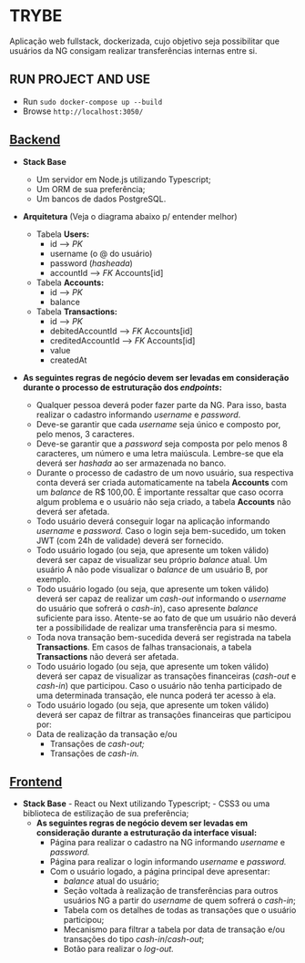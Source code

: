 # TRYBE

Aplicação web fullstack, dockerizada, cujo objetivo seja possibilitar que usuários da NG consigam realizar transferências internas entre si.


## RUN PROJECT AND USE

- Run `sudo docker-compose up --build`
- Browse `http://localhost:3050/`

## <a href="https://github.com/PedroMiguel7/NG-CASH/tree/main/service">Backend</a>

  - **Stack Base**
    - Um servidor em Node.js utilizando Typescript;
    - Um ORM de sua preferência;
    - Um bancos de dados PostgreSQL.
  - **Arquitetura** (Veja o diagrama abaixo p/ entender melhor)

    - Tabela **Users:**
      - id —> _PK_
      - username (o @ do usuário)
      - password (_hasheada_)
      - accountId —> _FK_ Accounts[id]
    - Tabela **Accounts:**
      - id —> _PK_
      - balance
    - Tabela **Transactions:**
      - id —> _PK_
      - debitedAccountId —> _FK_ Accounts[id]
      - creditedAccountId —> _FK_ Accounts[id]
      - value
      - createdAt

  - **As seguintes regras de negócio devem ser levadas em consideração durante o processo de estruturação dos _endpoints_:**
    - Qualquer pessoa deverá poder fazer parte da NG. Para isso, basta realizar o cadastro informando _username_ e _password_.
    - Deve-se garantir que cada _username_ seja único e composto por, pelo menos, 3 caracteres.
    - Deve-se garantir que a _password_ seja composta por pelo menos 8 caracteres, um número e uma letra maiúscula. Lembre-se que ela deverá ser _hashada_ ao ser armazenada no banco.
    - Durante o processo de cadastro de um novo usuário, sua respectiva conta deverá ser criada automaticamente na tabela **Accounts** com um _balance_ de R$ 100,00. É importante ressaltar que caso ocorra algum problema e o usuário não seja criado, a tabela **Accounts** não deverá ser afetada.
    - Todo usuário deverá conseguir logar na aplicação informando _username_ e _password._ Caso o login seja bem-sucedido, um token JWT (com 24h de validade) deverá ser fornecido.
    - Todo usuário logado (ou seja, que apresente um token válido) deverá ser capaz de visualizar seu próprio _balance_ atual. Um usuário A não pode visualizar o _balance_ de um usuário B, por exemplo.
    - Todo usuário logado (ou seja, que apresente um token válido) deverá ser capaz de realizar um _cash-out_ informando o _username_ do usuário que sofrerá o _cash-in_), caso apresente _balance_ suficiente para isso. Atente-se ao fato de que um usuário não deverá ter a possibilidade de realizar uma transferência para si mesmo.
    - Toda nova transação bem-sucedida deverá ser registrada na tabela **Transactions**. Em casos de falhas transacionais, a tabela **Transactions** não deverá ser afetada.
    - Todo usuário logado (ou seja, que apresente um token válido) deverá ser capaz de visualizar as transações financeiras (_cash-out_ e _cash-in_) que participou. Caso o usuário não tenha participado de uma determinada transação, ele nunca poderá ter acesso à ela.
    - Todo usuário logado (ou seja, que apresente um token válido) deverá ser capaz de filtrar as transações financeiras que participou por:
    - Data de realização da transação e/ou
      - Transações de _cash-out;_
      - Transações de _cash-in._

## <a href="https://github.com/PedroMiguel7/NG-CASH/tree/main/ui">Frontend</a>

- **Stack Base** - React ou Next utilizando Typescript; - CSS3 ou uma biblioteca de estilização de sua preferência;
  - **As seguintes regras de negócio devem ser levadas em consideração durante a estruturação da interface visual:**
    - Página para realizar o cadastro na NG informando _username_ e _password._
    - Página para realizar o login informando _username_ e _password._
    - Com o usuário logado, a página principal deve apresentar:
      - _balance_ atual do usuário;
      - Seção voltada à realização de transferências para outros usuários NG a partir do _username_ de quem sofrerá o _cash-in_;
      - Tabela com os detalhes de todas as transações que o usuário participou;
      - Mecanismo para filtrar a tabela por data de transação e/ou transações do tipo _cash-in_/_cash-out_;
      - Botão para realizar o _log-out._
